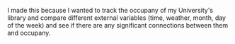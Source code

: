 I made this because I wanted to track the occupany of my University's library and compare different external variables (time, weather, month, day of the week)
and see if there are any significant connections between them and occupany.
